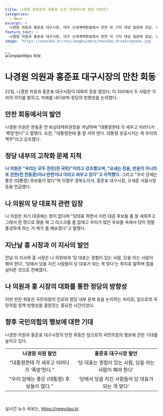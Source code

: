 ```yaml
---
title: 나경원 한동훈의 대통령 도전 각세우다에 향한 비판은?
categories:
  - News
excerpt: >
  나경원 의원과 홍준표 대구시장, 대구 신세계백화점에서 만찬 뒤 기자 대상 질문에 응답. 나경원, 한동훈 전 비상대책위원장 겨냥해 대통령에게 각 세우고 폭망한다 비판. 우리는 모두 친민 강조하며 대통령 성공 책무 강조. 대통령 후보들로 이철우 경북도지사, 홍대구시장, 오서울시장을 언급하며 휩쓸려가면 안 된다 주장. 당 대표는 경험이 있는 사람이 되어야 한다는 홍, 이 전 지사의 지지 받아.
feature_text: >
  나경원 의원과 홍준표 대구시장, 대구 신세계백화점에서 만찬 뒤 기자 대상 질문에 응답. 나경원, 한동훈 전 비상대책위원장 겨냥해 대통령에게 각 세우고 폭망한다 비판. 우리는 모두 친민 강조하며 대통령 성공 책무 강조. 대통령 후보들로 이철우 경북도지사, 홍대구시장, 오서울시장을 언급하며 휩쓸려가면 안 된다 주장. 당 대표는 경험이 있는 사람이 되어야 한다는 홍, 이 전 지사의 지지 받아.
image: 'https://newsdao.kr/res/images/meta/newsdao_breakingnews.jpg'
---
```


<p><img src="https://newsdao.kr/res/images/meta/newsdao_breakingnews.jpg" alt="implanttips 속보" /></p>

<h1 data-ke-size="size26">나경원 의원과 홍준표 대구시장의 만찬 회동</h1>

<p data-ke-size="size16">22일, 나경원 의원과 홍준표 대구시장이 대화의 장을 열었다. 이 자리에서 두 사람은 각자의 의지를 밝히고, 미래를 내다보며 정당의 방향성을 논의했다.</p>

<h2 data-ke-size="size24">만찬 회동에서의 발언</h2>

<p data-ke-size="size16">나경원 의원은 한동훈 전 비상대책위원장을 겨냥하며 "대통령한테 각 세우고 이러다가 ‘폭망’한다"고 말했다. 또한, "대통령한테 줄 잘 서야 한다. 대통령 성공시키는 게 우리의 책무"라고 강조했다.</p>

<h2 data-ke-size="size24">정당 내부의 고착화 문제 지적</h2>

<p data-ke-size="size16"><b><span style="color: #1a5490;">나 의원은 "우리는 모두 친민(친 국민)"이라고 강조했으며, "요새는 친윤, 반윤이 아니라 또 친한(친 한동훈)이냐 반한이냐 이러고 싸우고 있다"고 지적했다.</span></b> 그리고 "우리 당에는 좋은 (대통령) 후보들이 많다"며 이철우 경북도지사, 홍준표 대구시장, 오세훈 서울시장 등을 언급했다.</p>

<h2 data-ke-size="size24">나 의원의 당 대표직 관련 입장</h2>

<p data-ke-size="size16">나 의원은 차기 대권에는 뜻이 없다며 "당대표 하면서 이런 대권 후보들 좀 잘 세워주고 그래서 한 명으로 됐을 때 그 리스크를 좀 없애고 우리가 많은 후보들 속에서 당이 정말 풍성하게 하는 거 제가 좀 해보겠다"고 말했다.</p>

<h2 data-ke-size="size24">지난날 홍 시장과 이 지사의 발언</h2>

<p data-ke-size="size16">전날 이 지사와 홍 시장은 나 의원에게 ‘당 대표는 경험이 있는 사람, 당을 아는 사람이 해야 한다’, ‘당에서 당을 지킨 사람들이 당 대표가 되는 게 맞다’는 취지로 말하며 힘을 실어준 것으로 전해졌다.</p>

<h2 data-ke-size="size24">나 의원과 홍 시장의 대화를 통한 정당의 방향성</h2>

<p data-ke-size="size16">이번 만찬 회동은 국민의힘의 진로와 정당 내부 문제 등을 논의하는 자리로, 앞으로의 국민의힘 정책 방향성을 결정짓는 중요한 시간이었다.</p>

<h2 data-ke-size="size24">향후 국민의힘의 행보에 대한 기대</h2>

<p data-ke-size="size16">나경원 의원과 홍준표 대구시장의 만찬 회동은 앞으로의 국민의힘의 행보에 관한 기대를 높이고 있다.</p>

<table>
    <tr>
        <td style="text-align: center; height: 17px;"><b>나경원 의원 발언</b></td>
        <td style="text-align: center; height: 17px;"><b>홍준표 대구시장 발언</b></td>
    </tr>
    <tr>
        <td style="text-align: center; height: 17px;">"대통령한테 각 세우고 이러다가 ‘폭망’한다."</td>
        <td style="text-align: center; height: 17px;">‘당 대표는 경험이 있는 사람, 당을 아는 사람이 해야 한다’</td>
    </tr>
    <tr>
        <td style="text-align: center; height: 17px;">"우리 당에는 좋은 (대통령) 후보들이 많다."</td>
        <td style="text-align: center; height: 17px;">‘당에서 당을 지킨 사람들이 당 대표가 되는 게 맞다’</td>
    </tr>
</table>

<p data-ke-size="size16">&nbsp;</p>
실시간 뉴스 속보는, <a href="https://newsdao.kr" rel="dofollow">https://newsdao.kr</a>


